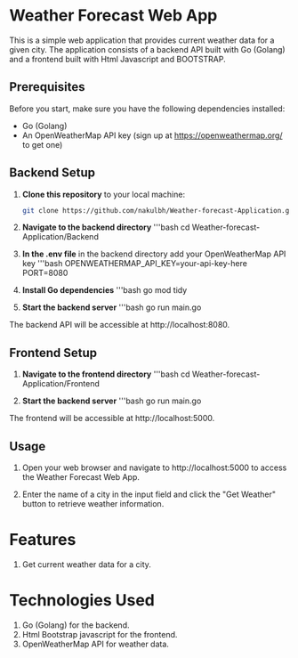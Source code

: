 # Weather Forecast Web App

This is a simple web application that provides current weather data for a given city. The application consists of a backend API built with Go (Golang) and a frontend built with Html Javascript and BOOTSTRAP.

## Prerequisites

Before you start, make sure you have the following dependencies installed:

- Go (Golang)
- An OpenWeatherMap API key (sign up at https://openweathermap.org/ to get one)

## Backend Setup

1. **Clone this repository** to your local machine:

   ```bash
   git clone https://github.com/nakulbh/Weather-forecast-Application.git
   
2. **Navigate to the backend directory**
   '''bash
   cd Weather-forecast-Application/Backend

3. **In the .env file** in the backend directory add your OpenWeatherMap API key
  '''bash
  OPENWEATHERMAP_API_KEY=your-api-key-here
  PORT=8080

4. **Install Go dependencies**
  '''bash
  go mod tidy

5. **Start the backend server**
  '''bash
  go run main.go

  The backend API will be accessible at http://localhost:8080.

## Frontend Setup

1. **Navigate to the frontend directory**
   '''bash
   cd Weather-forecast-Application/Frontend

2. **Start the backend server**
  '''bash
  go run main.go

  The frontend will be accessible at http://localhost:5000.

## Usage

1. Open your web browser and navigate to http://localhost:5000 to access the Weather Forecast Web App.

2. Enter the name of a city in the input field and click the "Get Weather" button to retrieve weather information.

# Features
1. Get current weather data for a city.

# Technologies Used
1. Go (Golang) for the backend.
2. Html Bootstrap javascript for the frontend.
3. OpenWeatherMap API for weather data.




